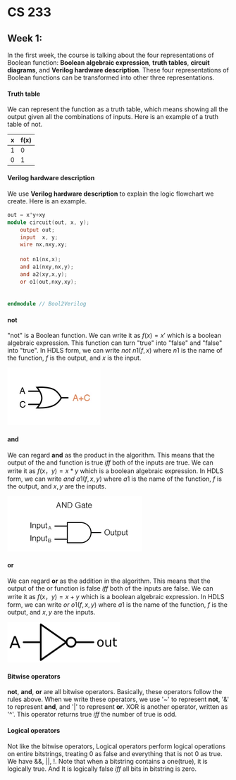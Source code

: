 # CS 233

## Week 1: 

In the first week, the course is talking about the four representations of Boolean function: **Boolean algebraic expression**, **truth tables**, **circuit diagrams**, and **Verilog hardware description**. These four representations of Boolean functions can be transformed into other three representations. 

#### Truth table

We can represent the function as a truth table, which means showing all the output given all the combinations of inputs. Here is an example of a truth table of not.

| x    | f(x) |
| ---- | ---- |
| 1    | 0    |
| 0    | 1    |

#### Verilog hardware description

We use **Verilog hardware description** to explain the logic flowchart we create. Here is an example.

```verilog
out = x'y+xy
module circuit(out, x, y);
    output out;
    input  x, y;
    wire nx,nxy,xy;
    
    not n1(nx,x);
    and a1(nxy,nx,y);
    and a2(xy,x,y);
    or o1(out,nxy,xy);
   
   
endmodule // Bool2Verilog
```

#### not

"not" is a Boolean function. We can write it as $f(x)=x'$ which is a boolean algebraic expression. This function can turn "true" into "false" and "false" into "true". In HDLS form, we can write $not\ n1(f,x)$ where $n1$ is the name of the function, $f$ is the output, and $x$ is the input.

![sub-expression-A-C](CS-233.assets/sub-expression-A-C.webp)

#### and

We can regard **and** as the product in the algorithm. This means that the output of the and function is true $iff$ both of the inputs are true. We can write it as $f(x，y)=x*y$ which is a boolean algebraic expression. In HDLS form, we can write $and\ a1(f,x,y)$ where $a1$ is the name of the function, $f$ is the output, and $x,y$ are the inputs.

![image-20220118194312216](CS-233.assets/image-20220118194312216.png)

#### or

We can regard **or** as the addition in the algorithm. This means that the output of the or function is false $iff$ both of the inputs are false. We can write it as $f(x，y)=x+y$ which is a boolean algebraic expression. In HDLS form, we can write $or\ o1(f,x,y)$ where $a1$ is the name of the function, $f$ is the output, and $x,y$ are the inputs.

<img src="CS-233.assets/1024px-Not-gate-en.svg.png" alt="1024px-Not-gate-en.svg" style="zoom: 25%;" />



#### Bitwise operators

**not**, **and**, **or** are all bitwise operators. Basically, these operators follow the rules above. When we write these operators, we use '~' to represent **not**, '&' to represent **and**, and '|' to represent **or**. XOR is another operator, written as '^'. This operator returns true $iff$ the number of true is odd.

#### Logical operators 

Not like the bitwise operators, Logical operators perform logical operations on entire bitstrings, treating 0 as false and everything that is not 0 as true. We have &&, ||, !. Note that when a bitstring contains a one(true), it is logically true. And It is logically false $iff$ all bits in bitstring is zero.

